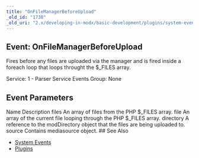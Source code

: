 ```yaml
---
title: "OnFileManagerBeforeUpload"
_old_id: "1738"
_old_uri: "2.x/developing-in-modx/basic-development/plugins/system-events/onfilemanagerbeforeupload"
---
```


## Event: OnFileManagerBeforeUpload

 Fires before any files are uploaded via the manager and is fired inside a foreach loop that loops throught the $\_FILES array.

 Service: 1 - Parser Service Events 
 Group: None

## Event Parameters

  Name   Description   files   An array of files from the PHP $\_FILES array.   file   An array of the current file looping through the PHP $\_FILES array.   directory   A reference to the modDirectory object that the files are being uploaded to.   source   Contains mediasource object. ## See Also

- [System Events](https://rtfm.modx.com/revolution/2.x/developing-in-modx/basic-development/plugins/system-events)
- [Plugins](https://rtfm.modx.com/revolution/2.x/developing-in-modx/basic-development/plugins)